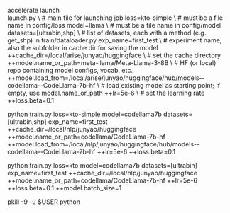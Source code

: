 accelerate launch \
   launch.py \                                        # main file for launching job
   loss=kto-simple \                                   # must be a file name in config/loss
   model=llama \                                      # must be a file name in config/model
   datasets=[ultrabin,shp] \                          # list of datasets, each with a method (e.g., get_shp) in train/dataloader.py
   exp_name=first_test \                 # experiment name, also the subfolder in cache dir for saving the model          
   ++cache_dir=/local/arise/junyao/huggingface \                               # set the cache directory 
   ++model.name_or_path=meta-llama/Meta-Llama-3-8B \        # HF (or local) repo containing model configs, vocab, etc.
   ++model.load_from=/local/arise/junyao/huggingface/hub/models--codellama--CodeLlama-7b-hf \    # load existing model as starting point; if empty, use model.name_or_path
   ++lr=5e-6 \                                              # set the learning rate
   ++loss.beta=0.1 


python train.py loss=kto-simple model=codellama7b datasets=[ultrabin,shp] exp_name=first_test ++cache_dir=/local/nlp/junyao/huggingface ++model.name_or_path=codellama/CodeLlama-7b-hf ++model.load_from=/local/nlp/junyao/huggingface/hub/models--codellama--CodeLlama-7b-hf ++lr=5e-6 ++loss.beta=0.1


python train.py loss=kto model=codellama7b datasets=[ultrabin] exp_name=first_test ++cache_dir=/local/nlp/junyao/huggingface ++model.name_or_path=codellama/CodeLlama-7b-hf  ++lr=5e-6 ++loss.beta=0.1 ++model.batch_size=1 


pkill -9 -u $USER python